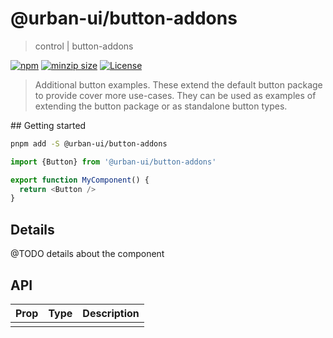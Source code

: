 # @urban-ui/button-addons

> control | button-addons

[![npm](https://img.shields.io/npm/v/@urban-ui/button-addons?style=flat-square)](https://www.npmjs.com/package/@urban-ui/button-addons)
[![minzip size](https://img.shields.io/bundlephobia/minzip/@urban-ui/button-addons?style=flat-square)](https://bundlephobia.com/result?p=@urban-ui/button-addons)
[![License](https://img.shields.io/github/license/mattstyles/urban-ui.svg?style=flat-square)](https://github.com/mattstyles/urban-ui/blob/master/license.md)

> Additional button examples. These extend the default button package to provide cover more use-cases. They can be used as examples of extending the button package or as standalone button types.

## Getting started

```sh
pnpm add -S @urban-ui/button-addons
```

```js
import {Button} from '@urban-ui/button-addons'

export function MyComponent() {
  return <Button />
}
```

## Details

@TODO details about the component

## API

| Prop | Type | Description |
| ---- | ---- | ----------- |
|      |      |             |
